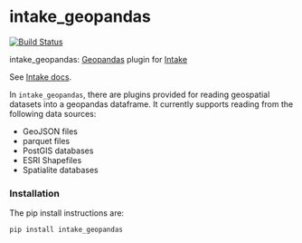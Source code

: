 # intake_geopandas

[![Build Status](https://travis-ci.com/intake/intake_geopandas.svg?branch=master)](https://travis-ci.com/intake/intake_geopandas)

intake_geopandas: [Geopandas](http://geopandas.org/) plugin for [Intake](https://github.com/intake/intake)

See [Intake docs](https://intake.readthedocs.io/en/latest/overview.html).

In `intake_geopandas`, there are plugins provided for reading geospatial datasets into a geopandas dataframe.
It currently supports reading from the following data sources:
  - GeoJSON files
  - parquet files
  - PostGIS databases
  - ESRI Shapefiles
  - Spatialite databases

### Installation

The pip install instructions are:

```
pip install intake_geopandas
```
